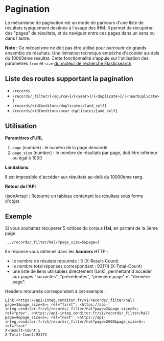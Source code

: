 # Pagination

Le mécanisme de pagination est un mode de parcours d'une liste de résultats typiquement destinée à l'usage des IHM. Il permet de récupérer des "pages" de résultats, et de naviguer entre ces pages dans un sens ou dans l'autre. 

**Note :** Ce mécanisme ne doit pas être utilisé pour parcourir de grands ensemble de résultats. Une limitation technique empêche d'accéder au-delà du 10000ème résultat. Cette fonctionnalité s'appuie sur l'utilisation des paramètres `from` et `size` [du moteur de recherche Elasticsearch](https://www.elastic.co/guide/en/elasticsearch/reference/6.x/search-request-from-size.html).

## Liste des routes supportant la pagination

- `/records`
- `/records/_filter/[<source>]/[<year>]/[<duplicate>]/[<nearDuplicate>]`
- `/records/<idConditor>/duplicates/[and_self]`
- `/records/<idConditor>/near_duplicates/[and_self]`


## Utilisation

**Paramètres d'URL**

1. `page` (number) : le numéro de la page demandé
2. `page_size` (number) : le nombre de résultats par page, doit être inférieur ou égal à 1000 

**Limitations**

Il est impossible d'accéder aux résultats au-delà du 10000ème rang.

**Retour de l'API**

(jsonArray) : Retourne un tableau contenant les résultats sous forme d'objet.

## Exemple

Si vous souhaitez récuperer 5 notices du corpus **Hal**, en partant de la 3ème page:

```url
.../records/_filter/hal/?page_size=5&page=3
```

En réponse vous obtenez dans les ***headers*** HTTP :

- le nombre de résulats retournés : 5 (X-Result-Count) 
- le nombre total réponses correspondant : 93174 (X-Total-Count)
- une liste de liens utilisables directement (Link), permettant d'accéder aux pages "suivantes", "précédentes", "première page" et "dernière page".

Headers retournés correspondant à cet exemple :

```Headers
Link:<https://api-integ.conditor.fr/v1/records/_filter/hal?page=1&page_size=5>; rel="first", <https://api-integ.conditor.fr/v1/records/_filter/hal?page=2&page_size=5>; rel="prev", <https://api-integ.conditor.fr/v1/records/_filter/hal?page=4&page_size=5>; rel="next", <https://api-integ.conditor.fr/v1/records/_filter/hal?page=2000&page_size=5>; rel="last"
X-Result-Count:5
X-Total-Count:93174
```

